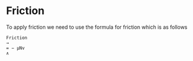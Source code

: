 # Friction

To apply friction we need to use the formula for friction which is as follows
```
Friction
→
= − µNv
∧
```
